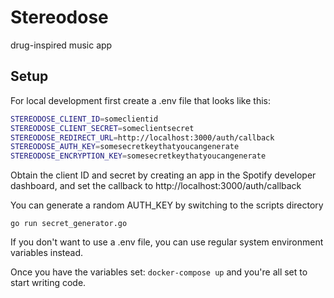 # Stereodose

drug-inspired music app

## Setup

For local development first create a .env file that looks like this:

```bash
STEREODOSE_CLIENT_ID=someclientid
STEREODOSE_CLIENT_SECRET=someclientsecret
STEREODOSE_REDIRECT_URL=http://localhost:3000/auth/callback
STEREODOSE_AUTH_KEY=somesecretkeythatyoucangenerate
STEREODOSE_ENCRYPTION_KEY=somesecretkeythatyoucangenerate
```

Obtain the client ID and secret by creating an app in the Spotify developer dashboard, and set the callback to http://localhost:3000/auth/callback

You can generate a random AUTH_KEY by switching to the scripts directory

`go run secret_generator.go`

If you don't want to use a .env file, you can use regular system environment variables instead.

Once you have the variables set:
`docker-compose up`
and you're all set to start writing code.
